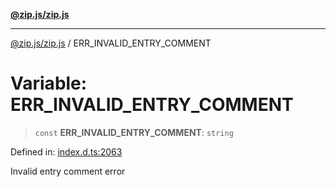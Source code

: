 [**@zip.js/zip.js**](../README.md)

***

[@zip.js/zip.js](../globals.md) / ERR\_INVALID\_ENTRY\_COMMENT

# Variable: ERR\_INVALID\_ENTRY\_COMMENT

> `const` **ERR\_INVALID\_ENTRY\_COMMENT**: `string`

Defined in: [index.d.ts:2063](https://github.com/gildas-lormeau/zip.js/blob/d0e6c1395e38b4516517dbdf3097589fab5ed02c/index.d.ts#L2063)

Invalid entry comment error
